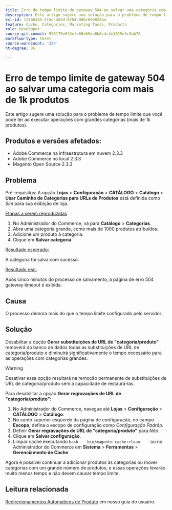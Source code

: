 ```yaml
---
title: Erro de tempo limite de gateway 504 ao salvar uma categoria com mais de 1k produtos
description: Este artigo sugere uma solução para o problema de tempo limite que você pode ter ao executar operações com grandes categorias (mais de 1k produtos).
exl-id: 1f4b0385-215d-4d3d-8704-986c090824aa
feature: Cache, Categories, Marketing Tools, Products
role: Developer
source-git-commit: 958179e0f3efe08e65ea8b0c4c4e1015e3c5bb76
workflow-type: tm+mt
source-wordcount: '324'
ht-degree: 0%

---
```


# Erro de tempo limite de gateway 504 ao salvar uma categoria com mais de 1k produtos

Este artigo sugere uma solução para o problema de tempo limite que você pode ter ao executar operações com grandes categorias (mais de 1k produtos).

## Produtos e versões afetados:

* Adobe Commerce na infraestrutura em nuvem 2.3.3
* Adobe Commerce no local 2.3.3
* Magento Open Source 2.3.3

## Problema

Pré-requisitos: A opção **Lojas** > **Configuração** > **CATÁLOGO** > **Catálogo** > **Usar Caminho de Categorias para URLs de Produtos** está definida como *Sim* para sua exibição de loja.

<u>Etapas a serem reproduzidas</u>

1. No Administrador do Commerce, vá para **Catálogo** > **Categorias**.
1. Abra uma categoria grande, como mais de 1000 produtos atribuídos.
1. Adicione um produto à categoria.
1. Clique em **Salvar categoria**.

<u>Resultado esperado:</u>

A categoria foi salva com sucesso.

<u>Resultado real:</u>

Após cinco minutos do processo de salvamento, a página de erro 504 gateway timeout é exibida.

## Causa

O processo demora mais do que o tempo limite configurado pelo servidor.

## Solução

Desabilitar a opção **Gerar substituições de URL de &quot;categoria/produto&quot;** removerá do banco de dados todas as substituições de URL de categoria/produto e diminuirá significativamente o tempo necessário para as operações com categorias grandes.

>[!WARNING]
>
>Desativar essa opção resultará na remoção permanente de substituições de URL de categoria/produto sem a capacidade de restaurá-las.

Para desabilitar a opção **Gerar regravações de URL de &quot;categoria/produto&quot;**:

1. No Administrador do Commerce, navegue até **Lojas** > **Configuração** > **CATÁLOGO** > **Catálogo**.
1. No canto superior esquerdo da página de configuração, no campo **Escopo**, defina o escopo de configuração como *Configuração Padrão*.
1. Definir **Gerar regravações de URL de &quot;categoria/produto&quot;** para *Não*.
1. Clique em **Salvar configuração**.
1. Limpar cache executando    ```bash    bin/magento cache:clean    ```    ou no Administrador do Commerce em **Sistema** > **Ferramentas** > **Gerenciamento de Cache**.

Agora é possível continuar a adicionar produtos às categorias ou mover categorias com um grande número de produtos, e essas operações levarão muito menos tempo e não devem causar tempo limite.

## Leitura relacionada

[Redirecionamentos Automáticos de Produto](https://docs.magento.com/user-guide/v2.3/marketing/url-redirect-product-automatic.html) em nosso guia do usuário.
